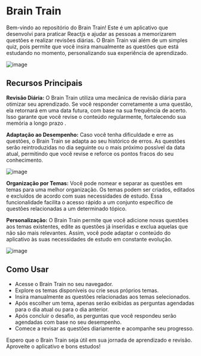 # Brain Train

Bem-vindo ao repositório do Brain Train! Este é um aplicativo que desenvolvi para praticar Reactjs e ajudar as pessoas a memorizarem questões e realizar revisões diárias. O Brain Train vai além de um simples quiz, pois permite que você insira manualmente as questões que está estudando no momento, personalizando sua experiência de aprendizado. <br>

![image](https://github.com/Elysium-Santana/Brain-Train/assets/107445154/e8f26f6d-7566-4997-b983-5c8adcefe193)

## Recursos Principais

**Revisão Diária:** O Brain Train utiliza uma mecânica de revisão diária para otimizar seu aprendizado. Se você responder corretamente a uma questão, ela retornará em uma data futura, com base na sua frequência de acerto. Isso garante que você revise o conteúdo regularmente, fortalecendo sua memória a longo prazo .<br>

**Adaptação ao Desempenho:** Caso você tenha dificuldade e erre as questões, o Brain Train se adapta ao seu histórico de erros. As questões serão reintroduzidas no dia seguinte ou o mais próximo possível da data atual, permitindo que você revise e reforce os pontos fracos do seu conhecimento. <br>

![image](https://github.com/Elysium-Santana/Brain-Train/assets/107445154/57049704-38ec-42b0-9076-c88f05626b8f)

**Organização por Temas:** Você pode nomear e separar as questões em temas para uma melhor organização. Os temas podem ser criados, editados e excluídos de acordo com suas necessidades de estudo. Essa funcionalidade facilita o acesso rápido a um conjunto específico de questões relacionadas a um determinado tópico.<br>

**Personalização:** O Brain Train permite que você adicione novas questões aos temas existentes, edite as questões já inseridas e exclua aquelas que não são mais relevantes. Assim, você pode adaptar o conteúdo do aplicativo às suas necessidades de estudo em constante evolução.<br>

![image](https://github.com/Elysium-Santana/Brain-Train/assets/107445154/29bbe859-e887-4c14-8cef-565464cbf7a7)

## Como Usar

- Acesse o Brain Train no seu navegador.
- Explore os temas disponíveis ou crie seus próprios temas.
- Insira manualmente as questões relacionadas aos temas selecionados.
- Após escolher um tema, apenas serão exibidas as perguntas agendadas para o dia atual ou para o dia anterior.
- Após concluir o desafio, as perguntas que você respondeu serão agendadas com base no seu desempenho.
- Comece a revisar as questões diariamente e acompanhe seu progresso.
  <br>

Espero que o Brain Train seja útil em sua jornada de aprendizado e revisão. Aproveite o aplicativo e bons estudos!
